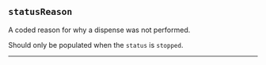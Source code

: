 ## `statusReason`

A coded reason for why a dispense was not performed.

Should only be populated when the `status` is `stopped`.

---